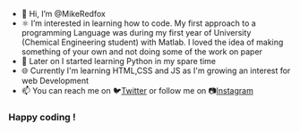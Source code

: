 - 👋 Hi, I’m @MikeRedfox
- ⚛️ I’m interested in learning how to code. My first approach to a programming Language was during my first year of University (Chemical Engineering student) with Matlab. I loved the idea of making something of your own and not doing some of the work on paper 
- 🐍 Later on I started learning Python in my spare time 
- 🌐 Currently I'm learning HTML,CSS and JS as I'm growing an interest for web Development
- 📫 You can reach me on 🐦[Twitter](https://twitter.com/GuardaMichele) or follow me on 📷[Instagram](https://www.instagram.com/michele__guarda/)

### Happy coding !
<!---
MikeRedfox/MikeRedfox is a ✨ special ✨ repository because its `README.md` (this file) appears on your GitHub profile.
You can click the Preview link to take a look at your changes.
--->
